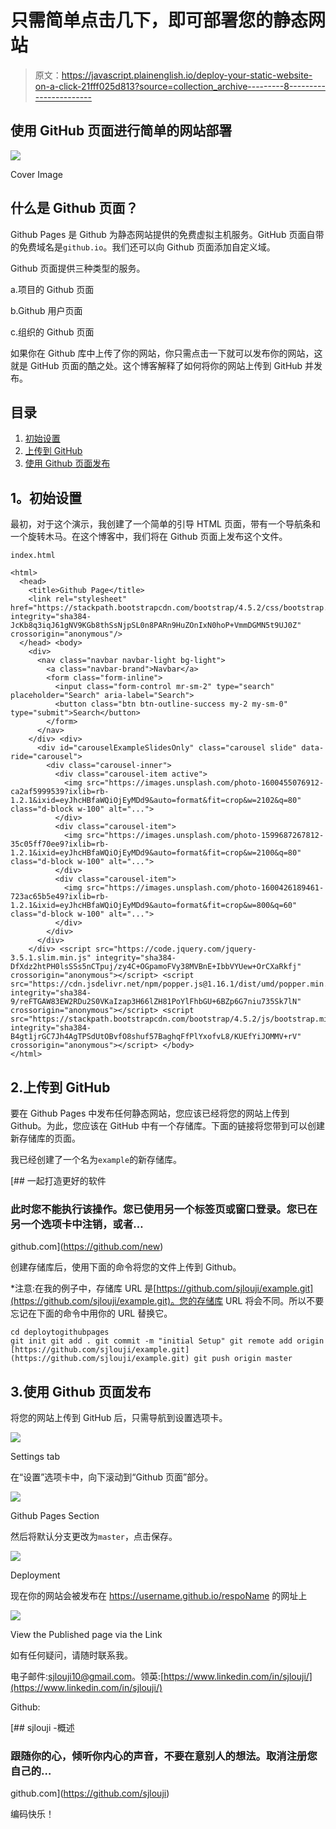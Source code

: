 # 只需简单点击几下，即可部署您的静态网站

> 原文：<https://javascript.plainenglish.io/deploy-your-static-website-on-a-click-21fff025d813?source=collection_archive---------8----------------------->

## 使用 GitHub 页面进行简单的网站部署

![](img/6f7843e6969ee4d14884d8c405b5ba9e.png)

Cover Image

## **什么是 Github 页面？**

Github Pages 是 Github 为静态网站提供的免费虚拟主机服务。GitHub 页面自带的免费域名是`github.io`。我们还可以向 Github 页面添加自定义域。

Github 页面提供三种类型的服务。

a.项目的 Github 页面

b.Github 用户页面

c.组织的 Github 页面

如果你在 Github 库中上传了你的网站，你只需点击一下就可以发布你的网站，这就是 GitHub 页面的酷之处。这个博客解释了如何将你的网站上传到 GitHub 并发布。

## 目录

1.  [初始设置](#baa0)
2.  [上传到 GitHub](#1bf4)
3.  [使用 Github 页面发布](#4deb)

## **1。初始设置**

最初，对于这个演示，我创建了一个简单的引导 HTML 页面，带有一个导航条和一个旋转木马。在这个博客中，我们将在 Github 页面上发布这个文件。

`index.html`

```
<html>
  <head>
    <title>Github Page</title>
    <link rel="stylesheet" href="https://stackpath.bootstrapcdn.com/bootstrap/4.5.2/css/bootstrap.min.css" integrity="sha384-JcKb8q3iqJ61gNV9KGb8thSsNjpSL0n8PARn9HuZOnIxN0hoP+VmmDGMN5t9UJ0Z" crossorigin="anonymous"/>
  </head> <body>
    <div>
      <nav class="navbar navbar-light bg-light">
        <a class="navbar-brand">Navbar</a>
        <form class="form-inline">
          <input class="form-control mr-sm-2" type="search"  placeholder="Search" aria-label="Search">
          <button class="btn btn-outline-success my-2 my-sm-0" type="submit">Search</button>
        </form>
      </nav>
    </div> <div>
      <div id="carouselExampleSlidesOnly" class="carousel slide" data-ride="carousel">
        <div class="carousel-inner">
          <div class="carousel-item active">
            <img src="https://images.unsplash.com/photo-1600455076912-ca2af5999539?ixlib=rb-1.2.1&ixid=eyJhcHBfaWQiOjEyMDd9&auto=format&fit=crop&w=2102&q=80" class="d-block w-100" alt="...">
          </div>
          <div class="carousel-item">
            <img src="https://images.unsplash.com/photo-1599687267812-35c05ff70ee9?ixlib=rb-1.2.1&ixid=eyJhcHBfaWQiOjEyMDd9&auto=format&fit=crop&w=2100&q=80" class="d-block w-100" alt="...">
          </div>
          <div class="carousel-item">
            <img src="https://images.unsplash.com/photo-1600426189461-723ac65b5e49?ixlib=rb-1.2.1&ixid=eyJhcHBfaWQiOjEyMDd9&auto=format&fit=crop&w=800&q=60" class="d-block w-100" alt="...">
          </div>
        </div>
      </div>
    </div> <script src="https://code.jquery.com/jquery-3.5.1.slim.min.js" integrity="sha384-DfXdz2htPH0lsSSs5nCTpuj/zy4C+OGpamoFVy38MVBnE+IbbVYUew+OrCXaRkfj" crossorigin="anonymous"></script> <script src="https://cdn.jsdelivr.net/npm/popper.js@1.16.1/dist/umd/popper.min.js" integrity="sha384-9/reFTGAW83EW2RDu2S0VKaIzap3H66lZH81PoYlFhbGU+6BZp6G7niu735Sk7lN" crossorigin="anonymous"></script> <script src="https://stackpath.bootstrapcdn.com/bootstrap/4.5.2/js/bootstrap.min.js" integrity="sha384-B4gt1jrGC7Jh4AgTPSdUtOBvfO8shuf57BaghqFfPlYxofvL8/KUEfYiJOMMV+rV" crossorigin="anonymous"></script> </body>
</html>
```

## 2.**上传到 GitHub**

要在 Github Pages 中发布任何静态网站，您应该已经将您的网站上传到 Github。为此，您应该在 GitHub 中有一个存储库。下面的链接将您带到可以创建新存储库的页面。

我已经创建了一个名为`example`的新存储库。

[](https://github.com/new) [## 一起打造更好的软件

### 此时您不能执行该操作。您已使用另一个标签页或窗口登录。您已在另一个选项卡中注销，或者…

github.com](https://github.com/new) 

创建存储库后，使用下面的命令将您的文件上传到 Github。

*注意:在我的例子中，存储库 URL 是[https://github.com/sjlouji/example.git](https://github.com/sjlouji/example.git)。您的存储库 URL 将会不同。所以不要忘记在下面的命令中用你的 URL 替换它。

```
cd deploytogithubpages
git init git add . git commit -m "initial Setup" git remote add origin [https://github.com/sjlouji/example.git](https://github.com/sjlouji/example.git) git push origin master
```

## 3.**使用 Github 页面发布**

将您的网站上传到 GitHub 后，只需导航到设置选项卡。

![](img/a6504fbae45c6a0e92beefd27a7e3217.png)

Settings tab

在“设置”选项卡中，向下滚动到“Github 页面”部分。

![](img/8f3f8d48b07ecbb7c41a567f1dfa7c23.png)

Github Pages Section

然后将默认分支更改为`master`，点击保存。

![](img/e3aefb656ba29dcf1b2ac7cfb3dc1cab.png)

Deployment

现在你的网站会被发布在 https://username.github.io/respoName 的网址上

![](img/c968e1398ad0a83abf3b5613be54f4f1.png)

View the Published page via the Link

如有任何疑问，请随时联系我。

电子邮件:sjlouji10@gmail.com。领英:[https://www.linkedin.com/in/sjlouji/](https://www.linkedin.com/in/sjlouji/)

Github:

[](https://github.com/sjlouji) [## sjlouji -概述

### 跟随你的心，倾听你内心的声音，不要在意别人的想法。取消注册您自己的…

github.com](https://github.com/sjlouji) 

编码快乐！
